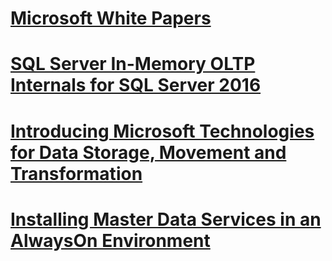 # [Microsoft White Papers](microsoft-white-papers.md)
# [SQL Server In-Memory OLTP Internals for SQL Server 2016](sql-server-in-memory-oltp-internals-for-sql-server-2016.md)
# [Introducing Microsoft Technologies for Data Storage, Movement and Transformation](introducing-microsoft-technologies-for-data-storage-movement-and-transformation.md)
# [Installing Master Data Services in an AlwaysOn Environment](installing-master-data-services-in-an-alwayson-environment.md)
